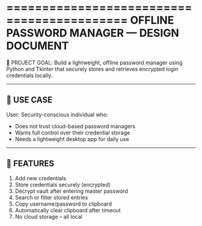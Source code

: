 ===========================================
OFFLINE PASSWORD MANAGER — DESIGN DOCUMENT
===========================================

📌 PROJECT GOAL:
Build a lightweight, offline password manager using Python and Tkinter that securely stores and retrieves encrypted login credentials locally.

-------------------------------------------
🎯 USE CASE
-------------------------------------------
User: Security-conscious individual who:
- Does not trust cloud-based password managers
- Wants full control over their credential storage
- Needs a lightweight desktop app for daily use

-------------------------------------------
🧩 FEATURES
-------------------------------------------
1. Add new credentials
2. Store credentials securely (encrypted)
3. Decrypt vault after entering master password
4. Search or filter stored entries
5. Copy username/password to clipboard
6. Automatically clear clipboard after timeout
7. No cloud storage – all local